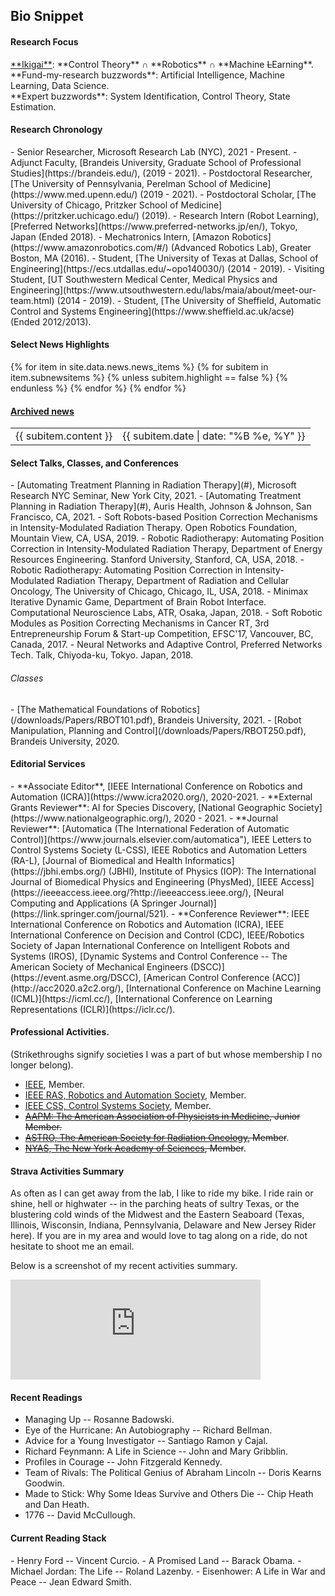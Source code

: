 
<h2><i class="fa fa-chevron-right"></i><i class="fa fa-chevron-right"></i> Bio Snippet </h2>

<h4><i class="fa fa-chevron-right"></i><i class="fa fa-chevron-right"></i>Research Focus</h4>
   <a href="https://en.wikipedia.org/wiki/Ikigai">**Ikigai**</a>: **Control Theory** <span>&#8745;</span> **Robotics** <span>&#8745;</span> **Machine <del>L</del>Earning**. <br>
   **Fund-my-research buzzwords**: Artificial Intelligence, Machine Learning, Data Science.<br>
   **Expert buzzwords**: System Identification, Control Theory, State Estimation.

<h4><i class="fa fa-chevron-right"></i><i class="fa fa-chevron-right"></i> Research Chronology</h4>
- Senior Researcher, Microsoft Research Lab (NYC), 2021 - Present.
- Adjunct Faculty, [Brandeis University, Graduate School of Professional Studies](https://brandeis.edu/), (2019 - 2021).
- Postdoctoral Researcher, [The University of Pennsylvania, Perelman School of Medicine](https://www.med.upenn.edu/) (2019 - 2021).
- Postdoctoral Scholar, [The University of Chicago, Pritzker School of Medicine](https://pritzker.uchicago.edu/) (2019).
- Research Intern (Robot Learning), [Preferred Networks](https://www.preferred-networks.jp/en/), Tokyo, Japan (Ended 2018).
- Mechatronics Intern, [Amazon Robotics](https://www.amazonrobotics.com/#/) (Advanced Robotics Lab), Greater Boston, MA (2016).
- Student, [The University of Texas at Dallas, School of Engineering](https://ecs.utdallas.edu/~opo140030/) (2014 - 2019).
- Visiting Student, [UT Southwestern Medical Center, Medical Physics and Engineering](https://www.utsouthwestern.edu/labs/maia/about/meet-our-team.html)  (2014 - 2019).  
- Student, [The University of Sheffield, Automatic Control and Systems Engineering](https://www.sheffield.ac.uk/acse) (Ended 2012/2013).


<h4><i class="fa fa-chevron-right"></i><i class="fa fa-chevron-right"></i>Select News Highlights</h4>
<table class="table table-hover">
    {% for item in site.data.news.news_items %}
    {% for subitem in item.subnewsitems %}
        {% unless subitem.highlight == false %}
        <tr>
          <td>{{ subitem.content }} </td>
          <td class="col-md-3" style="text-align: right;">{{ subitem.date | date: "%B %e, %Y" }}</td>
        </tr>
      {% endunless %}
    {% endfor %}
  {% endfor %}
<h4><a href="{{ sites }}/news">Archived news</a></h4>
</table>

<h4><i class="fa fa-chevron-right"></i><i class="fa fa-chevron-right"></i> Select Talks, Classes, and Conferences</h4>
<!-- <h6>Recent Talks</h6> -->
- [Automating Treatment Planning in Radiation Therapy](#), Microsoft Research NYC Seminar, New York City, 2021.
- [Automating Treatment Planning in Radiation Therapy](#), Auris Health, Johnson & Johnson, San Francisco, CA, 2021.
- Soft Robots-based Position Correction Mechanisms in Intensity-Modulated Radiation Therapy. Open Robotics Foundation, Mountain View, CA, USA, 2019.
- Robotic Radiotherapy: Automating Position Correction in Intensity-Modulated Radiation Therapy, Department of Energy Resources Engineering. Stanford University, Stanford, CA, USA, 2018.
- Robotic Radiotherapy: Automating Position Correction in Intensity-Modulated Radiation Therapy, Department of Radiation and Cellular Oncology, The University of Chicago, Chicago, IL, USA, 2018.
- Minimax Iterative Dynamic Game, Department of Brain Robot Interface. Computational Neuroscience Labs, ATR, Osaka, Japan, 2018.  
- Soft Robotic Modules as Position Correcting Mechanisms in Cancer RT, 3rd Entrepreneurship Forum & Start-up Competition, EFSC'17, Vancouver, BC, Canada, 2017.
- Neural Networks and Adaptive Control, Preferred Networks Tech. Talk, Chiyoda-ku, Tokyo. Japan, 2018.

<h6>Classes</h6>
- [The Mathematical Foundations of Robotics](/downloads/Papers/RBOT101.pdf), Brandeis University, 2021.
- [Robot Manipulation, Planning and Control](/downloads/Papers/RBOT250.pdf), Brandeis University, 2020.

<h4><i class="fa fa-chevron-right"></i><i class="fa fa-chevron-right"></i> Editorial Services</h4>
- **Associate Editor**, [IEEE International Conference on Robotics and Automation (ICRA)](https://www.icra2020.org/), 2020-2021.
- **External Grants Reviewer**: AI for Species Discovery, [National Geographic Society](https://www.nationalgeographic.org/), 2020 - 2021.
- **Journal Reviewer**: [Automatica (The International Federation of Automatic Control)](https://www.journals.elsevier.com/automatica"), IEEE Letters to Control Systems Society (L-CSS), IEEE Robotics and Automation Letters (RA-L), [Journal of Biomedical and Health Informatics](https://jbhi.embs.org/) (JBHI), Institute of Physics (IOP): The International Journal of Biomedical Physics and Engineering (PhysMed), [IEEE Access](https://ieeeaccess.ieee.org/?http://ieeeaccess.ieee.org/), [Neural Computing and Applications (A Springer Journal)](https://link.springer.com/journal/521).
- **Conference Reviewer**: IEEE International Conference on Robotics and Automation (ICRA), IEEE International Conference on Decision and Control (CDC), IEEE/Robotics Society of Japan International Conference on Intelligent Robots and Systems (IROS), [Dynamic Systems and Control Conference -- The American Society of Mechanical Engineers (DSCC)](https://event.asme.org/DSCC), [American Control Conference (ACC)](http://acc2020.a2c2.org/), [International Conference on Machine Learning (ICML)](https://icml.cc/), [International Conference on Learning Representations (ICLR)](https://iclr.cc/).


<br>
 <h4><i class="fa fa-chevron-right"></i><i class="fa fa-chevron-right"></i>  Professional Activities.</h4>
 (Strikethroughs signify societies I was a part of but whose membership I no longer belong).

 - [IEEE](https://www.ieee.org/), Member.
 - [IEEE RAS, Robotics and Automation Society](https://www.ieee-ras.org/), Member.
 - [IEEE CSS, Control Systems Society](https://www.ieeecss.org/), Member.
 - ~~[AAPM: The American Association of Physicists in Medicine](https://w3.aapm.org/my_aapm/index.php), Junior Member.~~
 - ~~[ASTRO, The American Society for Radiation Oncology](https://www.astro.org/), Member~~.
 - ~~[NYAS, The New York Academy of Sciences](https://www.nyas.org/), Member~~.


<!-- Strava summary -->
<h4><i class="fa fa-chevron-right"></i><i class="fa fa-chevron-right"></i>Strava Activities Summary</h4>

<p>As often as I can get away from the lab, I like to ride my bike. I ride rain or shine, hell or highwater -- in the parching heats of sultry Texas, or the blustering cold winds of the  Midwest and the Eastern Seaboard (Texas, Illinois, Wisconsin, Indiana, Pennsylvania, Delaware and New Jersey Rider here). If you are in my area and would love to tag along on a ride, do not hesitate to shoot me an email.

Below is a screenshot of my recent activities summary. </p>
  <iframe height='160' width='400' frameborder='0' allowtransparency='true' scrolling='no' src='https://www.strava.com/athletes/29996478/activity-summary/a1ced5c81ee2203640950cbaf24d5fb53d84bafb'></iframe>

<br>


<h4><i class="fa fa-chevron-right"></i><i class="fa fa-chevron-right"></i> Recent Readings </h4>

 -  Managing Up -- Rosanne Badowski.
 -  Eye of the Hurricane: An Autobiography -- Richard Bellman.
 -  Advice for a Young Investigator -- Santiago Ramon y Cajal.
 -  Richard Feynmann: A Life in Science -- John and Mary Gribblin.
 -  Profiles in Courage -- John Fitzgerald Kennedy.
 -  Team of Rivals: The Political Genius of Abraham Lincoln --  Doris Kearns Goodwin.
 -  Made to Stick: Why Some Ideas Survive and Others Die -- Chip Heath and Dan Heath.
 -  1776 -- David McCullough.


<h4><i class="fa fa-chevron-right"></i><i class="fa fa-chevron-right"></i> Current Reading Stack</h4>
 - Henry Ford -- Vincent Curcio.
 - A Promised Land -- Barack Obama.
 - Michael Jordan: The Life -- Roland Lazenby.
 - Eisenhower: A Life in War and Peace -- Jean Edward Smith.
